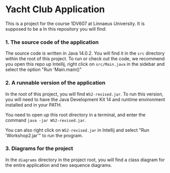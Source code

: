 # Yacht Club Application
This is a project for the course 1DV607 at Linnaeus University. It is supposed to be a In this repository you will find:

### 1. The source code of the application
The source code is written in Java 14.0.2. You will find it in the `src` directory within the root of this project. To run or check out the code, we recommend you open this repo up Intellij, right click on `src/Main.java` in the sidebar and select the option "Run 'Main.main()"

### 2. A runnable version of the application
In the root of this project, you will find `WS2-revised.jar`. To run this version, you will need to have the Java Development Kit 14 and runtime environment installed and in your PATH.

You need to open up this root directory in a terminal, and enter the command `java -jar WS2-revised.jar`.

You can also right click on `WS2-revised.jar` in Intellij and select "Run 'Workshop2.jar'" to run the program.

### 3. Diagrams for the project
In the `diagrams` directory in the project root, you will find a class diagram for the entire application and two sequence diagrams.

